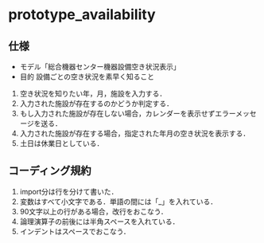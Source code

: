 # prototype_availability

## 仕様

- モデル「総合機器センター機器設備空き状況表示」
- 目的 設備ごとの空き状況を素早く知ること


1. 空き状況を知りたい年，月，施設を入力する．<br>
1. 入力された施設が存在するのかどうか判定する．<br>
1. もし入力された施設が存在しない場合，カレンダーを表示せずエラーメッセージを送る．<br>
1. 入力された施設が存在する場合，指定された年月の空き状況を表示する．<br>
1. 土日は休業日としている．

## コーディング規約
1. import分は行を分けて書いた．
1. 変数はすべて小文字である．単語の間には「_」を入れている．<br>
1. 90文字以上の行がある場合，改行をおこなう．<br>
1. 論理演算子の前後には半角スペースを入れている．<br>
1. インデントはスペースでおこなう．<br>
